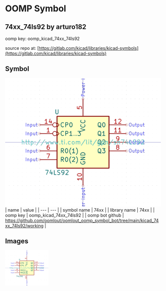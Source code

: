 # OOMP Symbol  
## 74xx_74ls92  by arturo182  
  
oomp key: oomp_kicad_74xx_74ls92  
  
source repo at: [https://gitlab.com/kicad/libraries/kicad-symbols](https://gitlab.com/kicad/libraries/kicad-symbols)  
## Symbol  
  
[![working.png](working_600.png)](working.png)  
| name | value | 
| --- | --- | 
| symbol name | 74xx | 
| library name | 74xx | 
| oomp key | oomp_kicad_74xx_74ls92 | 
| oomp bot github | https://github.com/oomlout/oomlout_oomp_symbol_bot/tree/main/kicad_74xx_74ls92/working | 
## Images  
  
[![working.png](working_140.png)](working.png)  
